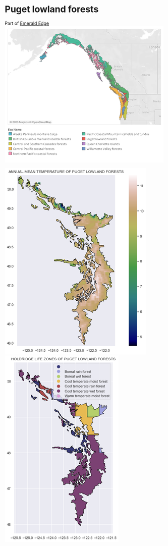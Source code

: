 # Puget lowland forests
Part of [Emerald Edge](https://github.com/mHienp/GCBM.EmeraldEdge.Data)
![alt text](https://github.com/mHienp/GCBM.EmeraldEdge.Data/blob/main/img/Eco%20Names.png)

![alt text](https://github.com/mHienp/GCBM.EmeraldEdge.Data/blob/main/img/pugetT.png)![alt text](https://github.com/mHienp/GCBM.EmeraldEdge.Data/blob/main/img/pugetH.png)

